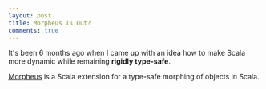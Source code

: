 ```yaml
---
layout: post
title: Morpheus Is Out?
comments: true
---
```


It's been 6 months ago when I came up with an idea how to make Scala more dynamic
while remaining **rigidly type-safe**. 

[Morpheus](https://github.com/zslajchrt/morpheus) is a Scala extension for
a type-safe morphing of objects in Scala.
